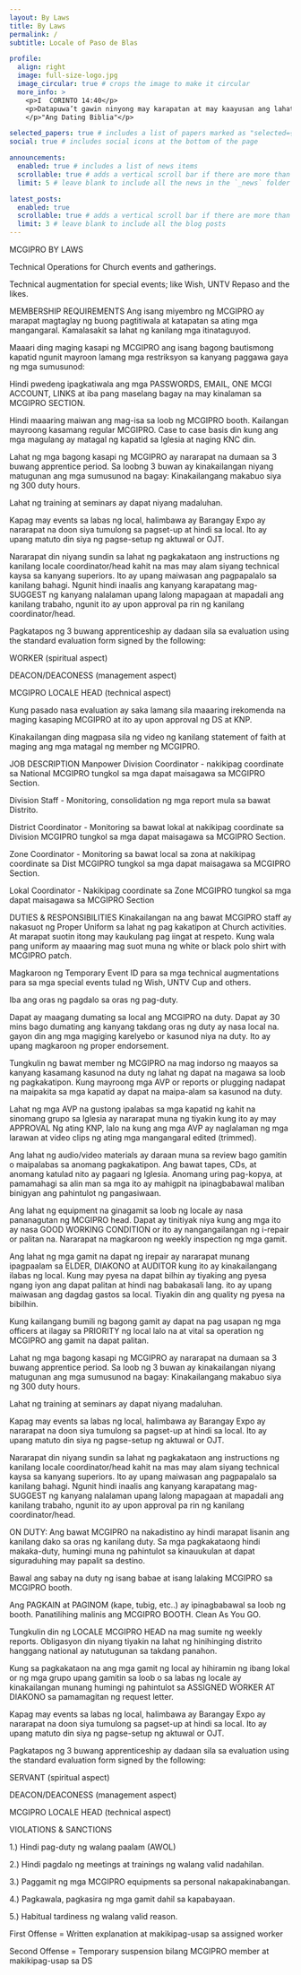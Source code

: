 ```yaml
---
layout: By Laws
title: By Laws
permalink: /
subtitle: Locale of Paso de Blas

profile:
  align: right
  image: full-size-logo.jpg
  image_circular: true # crops the image to make it circular
  more_info: >
    <p>I  CORINTO 14:40</p>
    <p>Datapuwa’t gawin ninyong may karapatan at may kaayusan ang lahat ng mga bagay.</p>
    </p>"Ang Dating Biblia"</p>

selected_papers: true # includes a list of papers marked as "selected={true}"
social: true # includes social icons at the bottom of the page

announcements:
  enabled: true # includes a list of news items
  scrollable: true # adds a vertical scroll bar if there are more than 3 news items
  limit: 5 # leave blank to include all the news in the `_news` folder

latest_posts:
  enabled: true
  scrollable: true # adds a vertical scroll bar if there are more than 3 new posts items
  limit: 3 # leave blank to include all the blog posts
---
```




MCGIPRO BY LAWS

Technical Operations for Church events and gatherings.

Technical augmentation for special events; like Wish, UNTV Repaso and the likes.

MEMBERSHIP REQUIREMENTS
Ang isang miyembro ng MCGIPRO ay marapat magtaglay ng buong pagtitiwala at katapatan sa ating mga mangangaral.  Kamalasakit sa lahat ng kanilang mga itinataguyod.

Maaari ding maging kasapi ng MCGIPRO ang isang bagong bautismong kapatid ngunit mayroon lamang mga restriksyon sa kanyang paggawa gaya ng mga sumusunod:

Hindi pwedeng ipagkatiwala ang mga PASSWORDS, EMAIL, ONE MCGI ACCOUNT, LINKS at iba pang maselang bagay na may kinalaman sa MCGIPRO SECTION.

Hindi maaaring maiwan ang mag-isa sa loob ng MCGIPRO booth. Kailangan mayroong kasamang regular MCGIPRO. 
Case to case basis din kung ang mga magulang ay matagal ng kapatid sa Iglesia at naging KNC din.

Lahat ng mga bagong kasapi ng MCGIPRO ay nararapat na dumaan sa 3 buwang apprentice period. Sa loobng 3 buwan ay kinakailangan niyang matugunan ang mga sumusunod na bagay:
Kinakailangang makabuo siya ng 300 duty hours.

Lahat ng training at seminars ay dapat niyang madaluhan.

Kapag may events sa labas ng local, halimbawa ay Barangay Expo ay nararapat na doon siya tumulong sa pagset-up at hindi sa local. Ito ay upang matuto din siya ng pagse-setup ng aktuwal or OJT.

Nararapat din niyang sundin sa lahat ng pagkakataon ang instructions ng kanilang locale coordinator/head kahit na mas may alam siyang technical kaysa sa kanyang superiors. Ito ay upang maiwasan ang pagpapalalo sa kanilang bahagi. Ngunit hindi inaalis ang kanyang karapatang mag-SUGGEST ng kanyang nalalaman upang lalong mapagaan at mapadali ang kanilang trabaho, ngunit ito ay upon approval pa rin ng kanilang coordinator/head.

Pagkatapos ng 3 buwang apprenticeship ay dadaan sila sa evaluation using the standard evaluation form signed by the following:



WORKER (spiritual aspect)

DEACON/DEACONESS (management aspect)

MCGIPRO LOCALE HEAD (technical aspect)

Kung pasado nasa evaluation ay saka lamang sila maaaring irekomenda na maging kasaping MCGIPRO at ito ay upon approval ng DS at KNP.

Kinakailangan ding magpasa sila ng video ng kanilang statement of faith at maging ang mga matagal ng member ng MCGIPRO.



JOB DESCRIPTION
Manpower
Division Coordinator - nakikipag coordinate sa National MCGIPRO tungkol sa mga dapat maisagawa sa MCGIPRO Section.

Division Staff - Monitoring, consolidation ng mga report mula sa bawat Distrito.

District Coordinator - Monitoring sa bawat lokal at nakikipag coordinate sa Division MCGIPRO tungkol sa mga dapat maisagawa sa MCGIPRO Section.

Zone Coordinator - Monitoring sa bawat local sa zona at nakikipag coordinate sa Dist MCGIPRO tungkol sa mga dapat maisagawa sa MCGIPRO Section.

Lokal Coordinator - Nakikipag coordinate sa Zone MCGIPRO tungkol sa mga dapat maisagawa sa MCGIPRO Section



DUTIES & RESPONSIBILITIES
Kinakailangan na ang bawat MCGIPRO staff ay nakasuot ng Proper Uniform sa lahat ng pag kakatipon at Church activities. At marapat suotin itong may kaukulang pag iingat at respeto.
Kung wala pang uniform ay maaaring mag suot muna ng white or black polo shirt with MCGIPRO patch.

Magkaroon ng Temporary Event ID para sa mga technical augmentations para sa mga special events tulad ng Wish, UNTV Cup and others. 

Iba ang oras ng pagdalo sa oras ng pag-duty.

Dapat ay maagang dumating sa local ang MCGIPRO na duty. Dapat ay 30 mins bago dumating ang kanyang takdang oras ng duty ay nasa local na. gayon din ang mga magiging karelyebo or kasunod niya na duty. Ito ay upang magkaroon ng proper endorsement.

Tungkulin ng bawat member ng MCGIPRO na mag indorso ng maayos sa kanyang kasamang kasunod na duty ng lahat ng dapat na magawa sa loob ng pagkakatipon. Kung mayroong mga AVP or reports or plugging nadapat na maipakita sa mga kapatid ay dapat na maipa-alam sa kasunod na duty.

Lahat ng mga AVP na gustong ipalabas sa mga kapatid ng kahit na sinomang grupo sa Iglesia ay nararapat muna ng tiyakin kung ito ay may APPROVAL Ng ating KNP, lalo na kung ang mga AVP ay naglalaman ng mga larawan at video clips ng ating mga mangangaral edited (trimmed).

Ang lahat ng audio/video materials ay daraan muna sa review bago gamitin o maipalabas sa anomang pagkakatipon. Ang bawat tapes, CDs, at anomang katulad nito ay pagaari ng Iglesia. Anomang uring pag-kopya, at pamamahagi sa alin man sa mga ito ay mahigpit na ipinagbabawal maliban binigyan ang pahintulot ng pangasiwaan.

Ang lahat ng equipment na ginagamit sa loob ng locale ay nasa pananagutan ng MCGIPRO head. Dapat ay tinitiyak niya kung ang mga ito ay nasa GOOD WORKING CONDITION or ito ay nangangailangan ng i-repair or palitan na. Nararapat na magkaroon ng weekly inspection ng mga gamit. 

Ang lahat ng mga gamit na dapat ng irepair ay nararapat munang ipagpaalam sa ELDER, DIAKONO at AUDITOR kung ito ay kinakailangang ilabas ng local. Kung may pyesa na dapat bilhin ay tiyaking ang pyesa ngang iyon ang dapat palitan at hindi nag babakasali lang. ito ay upang maiwasan ang dagdag gastos sa local. Tiyakin din ang quality ng pyesa na bibilhin.

Kung kailangang bumili ng bagong gamit ay dapat na pag usapan ng mga officers at ilagay sa PRIORITY ng local lalo na at vital sa operation ng MCGIPRO  ang gamit na dapat palitan.

Lahat ng mga bagong kasapi ng MCGIPRO ay nararapat na dumaan sa 3 buwang apprentice period. Sa loob ng 3 buwan ay kinakailangan niyang matugunan ang mga sumusunod na bagay:
Kinakailangang makabuo siya ng 300 duty hours.

Lahat ng training at seminars ay dapat niyang madaluhan.

Kapag may events sa labas ng local, halimbawa ay Barangay Expo ay nararapat na doon siya tumulong sa pagset-up at hindi sa local. Ito ay upang matuto din siya ng pagse-setup ng aktuwal or OJT.

Nararapat din niyang sundin sa lahat ng pagkakataon ang instructions ng kanilang locale coordinator/head kahit na mas may alam siyang technical kaysa sa kanyang superiors. Ito ay upang maiwasan ang pagpapalalo sa kanilang bahagi. Ngunit hindi inaalis ang kanyang karapatang mag-SUGGEST ng kanyang nalalaman upang lalong mapagaan at mapadali ang kanilang trabaho, ngunit ito ay upon approval pa rin ng kanilang coordinator/head.

ON DUTY: Ang bawat MCGIPRO na nakadistino ay hindi marapat lisanin ang kanilang dako sa oras ng kanilang duty. Sa mga pagkakataong hindi makaka-duty, humingi muna ng pahintulot sa kinauukulan at dapat siguraduhing may papalit sa destino.

Bawal ang sabay na duty ng isang babae at isang lalaking MCGIPRO sa MCGIPRO booth.




Ang PAGKAIN at PAGINOM (kape, tubig, etc..) ay ipinagbabawal sa loob ng booth.
Panatilihing malinis ang MCGIPRO BOOTH. Clean As You GO.

Tungkulin din ng LOCALE MCGIPRO HEAD na mag sumite ng weekly reports. Obligasyon din niyang tiyakin na lahat ng hinihinging distrito hanggang national ay natutugunan sa takdang panahon.

Kung sa pagkakataon na ang mga gamit ng local ay hihiramin ng ibang lokal or ng mga grupo upang gamitin sa loob o sa labas ng locale ay kinakailangan munang humingi ng pahintulot sa ASSIGNED WORKER AT DIAKONO sa pamamagitan ng request letter.

Kapag may events sa labas ng local, halimbawa ay Barangay Expo ay nararapat na doon siya tumulong sa pagset-up at hindi sa local. Ito ay upang matuto din siya ng pagse-setup ng aktuwal or OJT.


Pagkatapos ng 3 buwang apprenticeship ay dadaan sila sa evaluation using the standard evaluation form signed by the following:

SERVANT (spiritual aspect)

DEACON/DEACONESS (management aspect)

MCGIPRO LOCALE HEAD (technical aspect)





VIOLATIONS & SANCTIONS

1.) Hindi pag-duty ng walang paalam (AWOL)

2.) Hindi pagdalo ng meetings at trainings ng walang valid nadahilan.

3.) Paggamit ng mga MCGIPRO equipments sa personal nakapakinabangan.

4.) Pagkawala, pagkasira ng mga gamit dahil sa kapabayaan.

5.) Habitual tardiness ng walang valid reason.

First Offense = Written explanation at makikipag-usap sa assigned worker

Second Offense = Temporary suspension bilang MCGIPRO member at makikipag-usap sa DS

